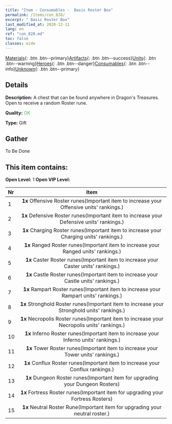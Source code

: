 ```yaml
---
title: "Item - Consumables -  Basic Roster Box"
permalink: /Items/con_828/
excerpt: " Basic Roster Box"
last_modified_at: 2020-12-11
lang: en
ref: "con_828.md"
toc: false
classes: wide
---
```

 [Materials](/Items/){: .btn .btn--primary}[Artifacts](/Items/Artifacts/){: .btn .btn--success}[Units](/Items/Units/){: .btn .btn--warning}[Heroes](/Items/Heroes/){: .btn .btn--danger}[Consumables](/Items/Consumables/){: .btn .btn--info}[Unknown](/Items/Unknown/){: .btn .btn--primary}

## Details
 **Description:** A chest that can be found anywhere in Dragon's Treasures. Open to receive a random Roster rune.

 **Quality:** <span style="color: #32CD32">OK</span>

 **Type:** Gift

## Gather

  To Be Done

## This item contains:

 **Open Level:** 1
 **Open VIP Level:** 

  | Nr |      Item    |
  |:---|:------------:|
  | 1 |  **1x** Offensive Roster runes(Important item to increase your Offensive units' rankings.) | 
  | 2 |  **1x** Defensive Roster runes(Important item to increase your Defensive units' rankings.) | 
  | 3 |  **1x** Charging Roster runes(Important item to increase your Charging units' rankings.) | 
  | 4 |  **1x** Ranged Roster runes(Important item to increase your Ranged units' rankings.) | 
  | 5 |  **1x** Caster Roster runes(Important item to increase your Caster units' rankings.) | 
  | 6 |  **1x** Castle Roster runes(Important item to increase your Castle units' rankings.) | 
  | 7 |  **1x** Rampart Roster runes(Important item to increase your Rampart units' rankings.) | 
  | 8 |  **1x** Stronghold Roster runes(Important item to increase your Stronghold units' rankings.) | 
  | 9 |  **1x** Necropolis Roster runes(Important item to increase your Necropolis units' rankings.) | 
  | 10 |  **1x** Inferno Roster runes(Important item to increase your Inferno units' rankings.) | 
  | 11 |  **1x** Tower Roster runes(Important item to increase your Tower units' rankings.) | 
  | 12 |  **1x** Conflux Roster runes(Important item to increase your Conflux rankings.) | 
  | 13 |  **1x** Dungeon Roster runes(Important item for upgrading your Dungeon Rosters) | 
  | 14 |  **1x** Fortress Roster runes(Important item for upgrading your Fortress Rosters) | 
  | 15 |  **1x** Neutral Roster Rune(Important item for upgrading your neutral roster.) | 
